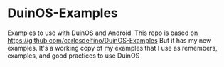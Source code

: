DuinOS-Examples
===============

Examples to use with DuinOS and Android. This repo is based on
https://github.com/carlosdelfino/DuinOS-Examples
But it has my new examples.
It's a working copy of my examples that I use as remembers, examples, and good practices to use DuinOS
